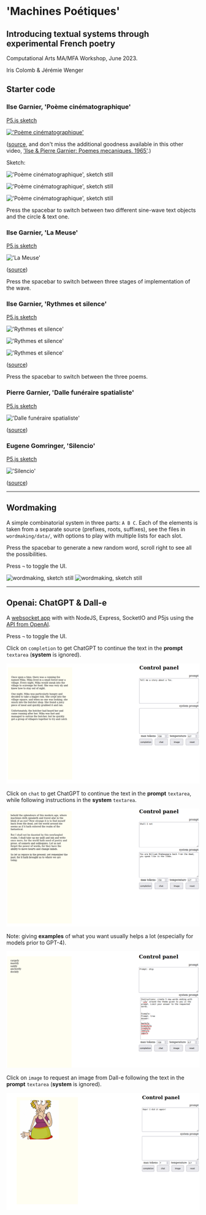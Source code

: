 # 'Machines Poétiques'
## Introducing textual systems through experimental French poetry

Computational Arts MA/MFA Workshop, June 2023.

Iris Colomb & Jérémie Wenger

## Starter code

### Ilse Garnier, 'Poème cinématographique'

[P5.js sketch](garnier-ilse-poeme-cinematographique/)

[!['Poème cinématographique'](https://i.vimeocdn.com/video/592454277-f7b74e2129a992c99456fe634090d93538cd859234d0e8ba4d76071b9ffcccab-d?mw=800&mh=450)](https://vimeo.com/183284925?embedded=true&source=video_title&owner=2850912)

([source](https://vimeo.com/183284925?embedded=true&source=video_title&owner=2850912), and don't miss the additional goodness available in this other video, ['Ilse & Pierre Garnier: Poemes mecaniques. 1965'](https://vimeo.com/464154197).)

Sketch:

!['Poème cinématographique', sketch still](pics/garnier-ilse-poème-cinématographique.1.gif)

!['Poème cinématographique', sketch still](pics/garnier-ilse-poème-cinématographique.2.gif)

!['Poème cinématographique', sketch still](pics/garnier-ilse-poème-cinématographique.3.png)

Press the spacebar to switch between two different sine-wave text objects and the circle & text one.

### Ilse Garnier, 'La Meuse'

[P5.js sketch](garnier-ilse-la-meuse/)

!['La Meuse'](pics/garnier-ilse-la-meuse.jpg)

([source](https://journals.openedition.org/interfaces/2009?lang=en))

Press the spacebar to switch between three stages of implementation of the wave.

### Ilse Garnier, 'Rythmes et silence'

[P5.js sketch](garnier-ilse-rythmes-et-silence/)

!['Rythmes et silence'](pics/garnier-ilse-rythmes-et-silence.1.gif)

!['Rythmes et silence'](pics/garnier-ilse-rythmes-et-silence.2.gif)

!['Rythmes et silence'](pics/garnier-ilse-rythmes-et-silence.3.gif)

([source](https://poezibao.typepad.com/poezibao/2011/05/anthologie-permanente-ilse-garnier.html))

Press the spacebar to switch between the three poems.

### Pierre Garnier, 'Dalle funéraire spatialiste'

[P5.js sketch](garnier-pierre-cinema/)

!['Dalle funéraire spatialiste'](pics/garnier-pierre-cinema.jpg)

([source](https://journals.openedition.org/interfaces/2009?lang=en))

### Eugene Gomringer, 'Silencio'

[P5.js sketch](gomringer-silencio/)

!['Silencio'](pics/gomringer-silencio.jpg)

([source](https://nickm.com/post/2019/07/gomringers-silencio-an-unlikely-sonnet/comment-page-1/))

---

## Wordmaking

A simple combinatorial system in three parts: `A B C`. Each of the elements is taken from a separate source (prefixes, roots, suffixes), see the files in `wordmaking/data/`, with options to play with multiple lists for each slot.

Press the spacebar to generate a new random word, scroll right to see all the possibilities.

Press `¬` to toggle the UI.

![wordmaking, sketch still](pics/wordmaking.1.png)
![wordmaking, sketch still](pics/wordmaking.2.png)

---

## Openai: ChatGPT & Dall-e

A [websocket app](openai/) with with NodeJS, Express, SocketIO and P5js using the [API from OpenAI](https://platform.openai.com/docs/api-reference).

Press `¬` to toggle the UI.

Click on `completion` to get ChatGPT to continue the text in the **prompt** `textarea` (**system** is ignored).

![openai, chatgpt completion](pics/openai.chatgpt-completion.png)

Click on `chat` to get ChatGPT to continue the text in the **prompt** `textarea`, while following instructions in the **system** `textarea`.

![openai, chatgpt chat style](pics/openai.chatgpt-chat.1.png)

Note: giving **examples** of what you want usually helps a lot (especially for models prior to GPT-4).

![openai, chatgpt chat wordmaking](pics/openai.chatgpt-chat.2.png)

Click on `image` to request an image from Dall-e following the text in the **prompt** `textarea` (**system** is ignored).

![openai, dall-e](pics/openai.dall-e.png)

